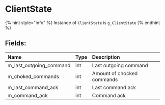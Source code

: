 # ClientState

{% hint style="info" %}
Instance of `ClientState` is `g_ClientState`
{% endhint %}

## Fields:

| Name | Type | Description |
| :--- | :--- | :--- |
| m\_last\_outgoing\_command | int | Last outgoing command |
| m\_choked\_commands | int | Amount of chocked commands |
| m\_last\_command\_ack | int | Last command ack |
| m\_command\_ack | int | Command ack |

